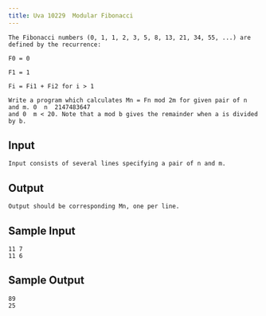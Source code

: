 ```yaml
---
title: Uva 10229  Modular Fibonacci
---
```



```
The Fibonacci numbers (0, 1, 1, 2, 3, 5, 8, 13, 21, 34, 55, ...) are defined by the recurrence:

F0 = 0

F1 = 1

Fi = Fi1 + Fi2 for i > 1

Write a program which calculates Mn = Fn mod 2m for given pair of n and m. 0  n  2147483647
and 0  m < 20. Note that a mod b gives the remainder when a is divided by b.
```

## Input

```
Input consists of several lines specifying a pair of n and m.

```

## Output

```
Output should be corresponding Mn, one per line.

```

## Sample Input

```
11 7
11 6

```

## Sample Output

```
89
25
```
